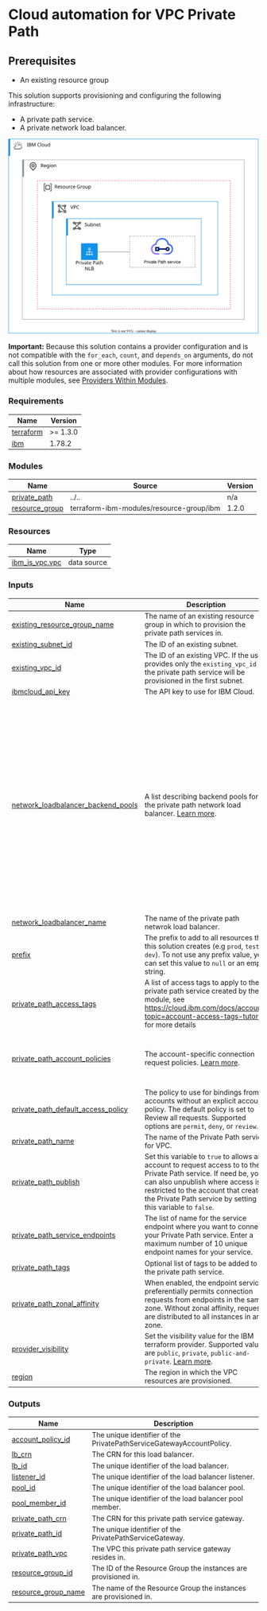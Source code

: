 # Cloud automation for VPC Private Path

## Prerequisites
- An existing resource group

This solution supports provisioning and configuring the following infrastructure:
- A private path service.
- A private network load balancer.

![private-path-deployable-architecture](../../reference-architecture/deployable-architecture-private-path.svg)

**Important:** Because this solution contains a provider configuration and is not compatible with the `for_each`, `count`, and `depends_on` arguments, do not call this solution from one or more other modules. For more information about how resources are associated with provider configurations with multiple modules, see [Providers Within Modules](https://developer.hashicorp.com/terraform/language/modules/develop/providers).

<!-- Below content is automatically populated via pre-commit hook -->
<!-- BEGINNING OF PRE-COMMIT-TERRAFORM DOCS HOOK -->
### Requirements

| Name | Version |
|------|---------|
| <a name="requirement_terraform"></a> [terraform](#requirement\_terraform) | >= 1.3.0 |
| <a name="requirement_ibm"></a> [ibm](#requirement\_ibm) | 1.78.2 |

### Modules

| Name | Source | Version |
|------|--------|---------|
| <a name="module_private_path"></a> [private\_path](#module\_private\_path) | ../.. | n/a |
| <a name="module_resource_group"></a> [resource\_group](#module\_resource\_group) | terraform-ibm-modules/resource-group/ibm | 1.2.0 |

### Resources

| Name | Type |
|------|------|
| [ibm_is_vpc.vpc](https://registry.terraform.io/providers/ibm-cloud/ibm/1.78.2/docs/data-sources/is_vpc) | data source |

### Inputs

| Name | Description | Type | Default | Required |
|------|-------------|------|---------|:--------:|
| <a name="input_existing_resource_group_name"></a> [existing\_resource\_group\_name](#input\_existing\_resource\_group\_name) | The name of an existing resource group in which to provision the private path services in. | `string` | `"Default"` | no |
| <a name="input_existing_subnet_id"></a> [existing\_subnet\_id](#input\_existing\_subnet\_id) | The ID of an existing subnet. | `string` | `null` | no |
| <a name="input_existing_vpc_id"></a> [existing\_vpc\_id](#input\_existing\_vpc\_id) | The ID of an existing VPC. If the user provides only the `existing_vpc_id` the private path service will be provisioned in the first subnet. | `string` | `null` | no |
| <a name="input_ibmcloud_api_key"></a> [ibmcloud\_api\_key](#input\_ibmcloud\_api\_key) | The API key to use for IBM Cloud. | `string` | n/a | yes |
| <a name="input_network_loadbalancer_backend_pools"></a> [network\_loadbalancer\_backend\_pools](#input\_network\_loadbalancer\_backend\_pools) | A list describing backend pools for the private path network load balancer. [Learn more](https://github.com/terraform-ibm-modules/terraform-ibm-vpc-private-path/tree/main/solutions/fully-configurable/DA_inputs.md#options-with-backend-pools). | <pre>list(object({<br/>    pool_name                                = string<br/>    pool_algorithm                           = optional(string, "round_robin")<br/>    pool_health_delay                        = optional(number, 5)<br/>    pool_health_retries                      = optional(number, 2)<br/>    pool_health_timeout                      = optional(number, 2)<br/>    pool_health_type                         = optional(string, "tcp")<br/>    pool_health_monitor_url                  = optional(string, "/")<br/>    pool_health_monitor_port                 = optional(number, 80)<br/>    pool_member_port                         = optional(number)<br/>    pool_member_instance_ids                 = optional(list(string), [])<br/>    pool_member_application_load_balancer_id = optional(string)<br/>    listener_port                            = optional(number)<br/>    listener_accept_proxy_protocol           = optional(bool, false)<br/>  }))</pre> | `[]` | no |
| <a name="input_network_loadbalancer_name"></a> [network\_loadbalancer\_name](#input\_network\_loadbalancer\_name) | The name of the private path netwrok load balancer. | `string` | `"pp-nlb"` | no |
| <a name="input_prefix"></a> [prefix](#input\_prefix) | The prefix to add to all resources that this solution creates (e.g `prod`, `test`, `dev`). To not use any prefix value, you can set this value to `null` or an empty string. | `string` | n/a | yes |
| <a name="input_private_path_access_tags"></a> [private\_path\_access\_tags](#input\_private\_path\_access\_tags) | A list of access tags to apply to the private path service created by the module, see https://cloud.ibm.com/docs/account?topic=account-access-tags-tutorial for more details | `list(string)` | `[]` | no |
| <a name="input_private_path_account_policies"></a> [private\_path\_account\_policies](#input\_private\_path\_account\_policies) | The account-specific connection request policies. [Learn more](https://github.com/terraform-ibm-modules/terraform-ibm-vpc-private-path/tree/main/solutions/fully-configurable/DA_inputs.md#options-with-acc-policies). | <pre>list(object({<br/>    account       = string<br/>    access_policy = string<br/>  }))</pre> | `[]` | no |
| <a name="input_private_path_default_access_policy"></a> [private\_path\_default\_access\_policy](#input\_private\_path\_default\_access\_policy) | The policy to use for bindings from accounts without an explicit account policy. The default policy is set to Review all requests. Supported options are `permit`, `deny`, or `review`. | `string` | `"review"` | no |
| <a name="input_private_path_name"></a> [private\_path\_name](#input\_private\_path\_name) | The name of the Private Path service for VPC. | `string` | `"private-path"` | no |
| <a name="input_private_path_publish"></a> [private\_path\_publish](#input\_private\_path\_publish) | Set this variable to `true` to allows any account to request access to to the Private Path service. If need be, you can also unpublish where access is restricted to the account that created the Private Path service by setting this variable to `false`. | `bool` | `false` | no |
| <a name="input_private_path_service_endpoints"></a> [private\_path\_service\_endpoints](#input\_private\_path\_service\_endpoints) | The list of name for the service endpoint where you want to connect your Private Path service. Enter a maximum number of 10 unique endpoint names for your service. | `list(string)` | n/a | yes |
| <a name="input_private_path_tags"></a> [private\_path\_tags](#input\_private\_path\_tags) | Optional list of tags to be added to the private path service. | `list(string)` | `[]` | no |
| <a name="input_private_path_zonal_affinity"></a> [private\_path\_zonal\_affinity](#input\_private\_path\_zonal\_affinity) | When enabled, the endpoint service preferentially permits connection requests from endpoints in the same zone. Without zonal affinity, requests are distributed to all instances in any zone. | `bool` | `false` | no |
| <a name="input_provider_visibility"></a> [provider\_visibility](#input\_provider\_visibility) | Set the visibility value for the IBM terraform provider. Supported values are `public`, `private`, `public-and-private`. [Learn more](https://registry.terraform.io/providers/IBM-Cloud/ibm/latest/docs/guides/custom-service-endpoints). | `string` | `"private"` | no |
| <a name="input_region"></a> [region](#input\_region) | The region in which the VPC resources are provisioned. | `string` | n/a | yes |

### Outputs

| Name | Description |
|------|-------------|
| <a name="output_account_policy_id"></a> [account\_policy\_id](#output\_account\_policy\_id) | The unique identifier of the PrivatePathServiceGatewayAccountPolicy. |
| <a name="output_lb_crn"></a> [lb\_crn](#output\_lb\_crn) | The CRN for this load balancer. |
| <a name="output_lb_id"></a> [lb\_id](#output\_lb\_id) | The unique identifier of the load balancer. |
| <a name="output_listener_id"></a> [listener\_id](#output\_listener\_id) | The unique identifier of the load balancer listener. |
| <a name="output_pool_id"></a> [pool\_id](#output\_pool\_id) | The unique identifier of the load balancer pool. |
| <a name="output_pool_member_id"></a> [pool\_member\_id](#output\_pool\_member\_id) | The unique identifier of the load balancer pool member. |
| <a name="output_private_path_crn"></a> [private\_path\_crn](#output\_private\_path\_crn) | The CRN for this private path service gateway. |
| <a name="output_private_path_id"></a> [private\_path\_id](#output\_private\_path\_id) | The unique identifier of the PrivatePathServiceGateway. |
| <a name="output_private_path_vpc"></a> [private\_path\_vpc](#output\_private\_path\_vpc) | The VPC this private path service gateway resides in. |
| <a name="output_resource_group_id"></a> [resource\_group\_id](#output\_resource\_group\_id) | The ID of the Resource Group the instances are provisioned in. |
| <a name="output_resource_group_name"></a> [resource\_group\_name](#output\_resource\_group\_name) | The name of the Resource Group the instances are provisioned in. |
<!-- END OF PRE-COMMIT-TERRAFORM DOCS HOOK -->
